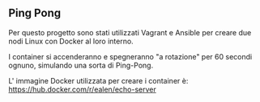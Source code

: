 ## Ping Pong

Per questo progetto sono stati utilizzati Vagrant e Ansible per creare due nodi Linux con Docker al loro interno.

I container si accenderanno e spegneranno "a rotazione" per 60 secondi ognuno, simulando una sorta di Ping-Pong. 

L' immagine Docker utilizzata per creare i container è: https://hub.docker.com/r/ealen/echo-server 



